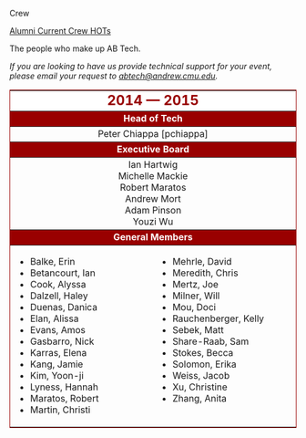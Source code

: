 Crew
<div class = "title-header">
  <p class="text-justify"> 
  <a href="/alumni"> Alumni </a> 
   <a href="/crew" class="current"> Current Crew </a>
    <a href="/hots"> HOTs </a> 
  </p>
</div>

The people who make up AB Tech.


<em>If you are looking to have us provide technical support for your
  event, please email your request to <a
      href="&#109;&#x61;&#x69;&#x6c;&#116;&#111;&#x3a;&#x61;&#98;&#116;&#x65;&#99;&#104;&#x40;&#x61;&#x6e;&#100;&#x72;&#101;&#x77;&#46;&#x63;&#109;&#x75;&#x2e;&#101;&#100;&#117;">
    &#x61;&#98;&#116;&#x65;&#99;&#104;&#x40;&#x61;&#x6e;&#100;&#x72;&#101;&#x77;&#46;&#x63;&#109;&#x75;&#x2e;&#101;&#100;&#117;</a>.</em>

<table border="1" rules="rows" cellpadding="4" bordercolor="#990000">
  <tr>
    <td colspan="2" align="center" bgcolor="#FFFFFF" width="500"><FONT
        color="#990000" size="5"><b>2014 &mdash; 2015</b></FONT></td>
  </tr>

  <tr>
    <td colspan="2" align="center" bgcolor="#990000" width="500"><FONT
        color="#FFFFFF"><b>Head of Tech</b></FONT></td>
  </tr>

  <tr>
    <td colspan="2" align="center">Peter Chiappa [pchiappa]</td>
  </tr>

  <tr>
    <td colspan="2" align="center" bgcolor="#990000" width="500"><FONT
        color="#FFFFFF"><b>Executive Board</b></FONT></td>
  </tr>

  <tr>
    <td colspan="2" align="center">
      Ian Hartwig<br>
      Michelle Mackie<br>
      Robert Maratos<br>
      Andrew Mort<br>
      Adam Pinson<br>
      Youzi Wu<br>
    </td>
  </tr>

  <tr>
    <td colspan="2" align="center" bgcolor="#990000" width="500"><FONT
        color="#FFFFFF"><b>General Members</b></FONT></td>
  </tr>

  <tr>
    <td width="230" valign="top">
      <ul>
        <li>Balke, Erin
        <li>Betancourt, Ian
        <li>Cook, Alyssa
        <li>Dalzell, Haley
        <li>Duenas, Danica
        <li>Elan, Alissa
        <li>Evans, Amos
        <li>Gasbarro, Nick
        <li>Karras, Elena
        <li>Kang, Jamie
        <li>Kim, Yoon-ji
        <li>Lyness, Hannah
        <li>Maratos, Robert
        <li>Martin, Christi
      </ul>
    </td>
    <td width="230" valign="top">
      <ul>
        <li>Mehrle, David
        <li>Meredith, Chris
        <li>Mertz, Joe
        <li>Milner, Will
        <li>Mou, Doci
        <li>Rauchenberger, Kelly
        <li>Sebek, Matt
        <li>Share-Raab, Sam
        <li>Stokes, Becca
        <li>Solomon, Erika
        <li>Weiss, Jacob
        <li>Xu, Christine
        <li>Zhang, Anita
      </ul>
    </td>
  </tr>
</table>
